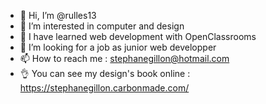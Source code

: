 - 👋 Hi, I’m @rulles13
- 👀 I’m interested in computer and design
- 🌱 I have learned web development with OpenClassrooms
- 💞️ I’m looking for a job as junior web developper
- 📫 How to reach me : stephanegillon@hotmail.com
- 👌 You can see my design's book online : https://stephanegillon.carbonmade.com/

<!---
rulles13/rulles13 is a ✨ special ✨ repository because its `README.md` (this file) appears on your GitHub profile.
You can click the Preview link to take a look at your changes.
--->
